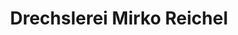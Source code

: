---
title: "Drechslerei Mirko Reichel"
url: /seiffen-erzgeb/drechslerei-mirko-reichel/
shop: Allgemein
---